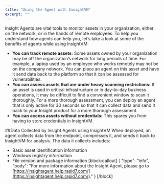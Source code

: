 ```yaml
---
title: "Using the Agent with InsightVM"
excerpt: ""
---
```

Insight Agents are vital tools to monitor assets in your organization, either on the network, or in the hands of remote employees. To help you understand how agents can help you, let’s take a look at some of the benefits of agents while using InsightVM:
* **You can track remote assets:** Some assets owned by your organization may be off the organization’s network for long periods of time. For example, a laptop used by an employee who works remotely may not be on the company network. You can place an agent on this asset and have it send data back to the platform so that it can be assessed for vulnerabilities.
* **You can assess assets that are under heavy scanning restrictions:** If an asset is used in critical infrastructure or in day-to-day business operations, it may be difficult to find a convenient window to scan it thoroughly. For a more thorough assessment, you can deploy an agent that is only active for 30 seconds so that it can collect data and send it back to your Insight product for a more thorough assessment.
* **You can access assets without credentials:** This spares you from having to store credentials in InsightVM.

##Data Collected by Insight Agents using InsightVM
When deployed, an agent collects data from the endpoint, compresses it, and sends it back to InsightVM for analysis. The data it collects includes:
* Basic asset identification information
* Windows registry information
* File version and package information
[block:callout]
{
  "type": "info",
  "body": "For more information about the Insight Agent, please go to [https://insightagent.help.rapid7.com/](https://insightagent.help.rapid7.com/)."
}
[/block]